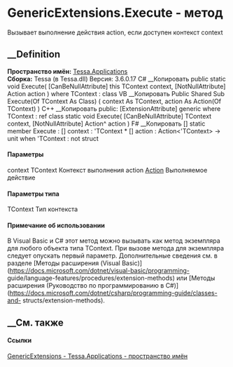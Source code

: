 # GenericExtensions.Execute<TContext> \- метод
Вызывает выполнение действия action, если доступен контекст context
##  __Definition
 **Пространство имён:** [Tessa.Applications](N_Tessa_Applications.htm)  
 **Сборка:** Tessa (в Tessa.dll) Версия: 3.6.0.17
C# __Копировать
     public static void Execute<TContext>(
    	[CanBeNullAttribute] this TContext context,
    	[NotNullAttribute] Action<TContext> action
    )
    where TContext : class
VB __Копировать
    <ExtensionAttribute>
    Public Shared Sub Execute(Of TContext As Class) ( 
    	<CanBeNullAttribute> context As TContext,
    	<NotNullAttribute> action As Action(Of TContext)
    )
C++ __Копировать
     public:
    [ExtensionAttribute]
    generic<typename TContext>
    where TContext : ref class
    static void Execute(
    	[CanBeNullAttribute] TContext context, 
    	[NotNullAttribute] Action<TContext>^ action
    )
F# __Копировать
     [<ExtensionAttribute>]
    static member Execute : 
            [<CanBeNullAttribute>] context : 'TContext * 
            [<NotNullAttribute>] action : Action<'TContext> -> unit  when 'TContext : not struct
#### Параметры
context TContext
     Контекст выполнения 
action
[Action](https://learn.microsoft.com/dotnet/api/system.action-1)<TContext>
     Выполняемое действие 
#### Параметры типа
TContext
     Тип контекста 
#### Примечание об использовании
В Visual Basic и C# этот метод можно вызывать как метод экземпляра для любого
объекта типа TContext. При вызове метода для экземпляра следует опускать
первый параметр. Дополнительные сведения см. в разделе [Методы расширения
(Visual Basic)](https://docs.microsoft.com/dotnet/visual-basic/programming-
guide/language-features/procedures/extension-methods) или [Методы расширения
(Руководство по программированию в
C#)](https://docs.microsoft.com/dotnet/csharp/programming-guide/classes-and-
structs/extension-methods).
##  __См. также
#### Ссылки
[GenericExtensions - ](T_Tessa_Applications_GenericExtensions.htm)
[Tessa.Applications - пространство имён](N_Tessa_Applications.htm)
